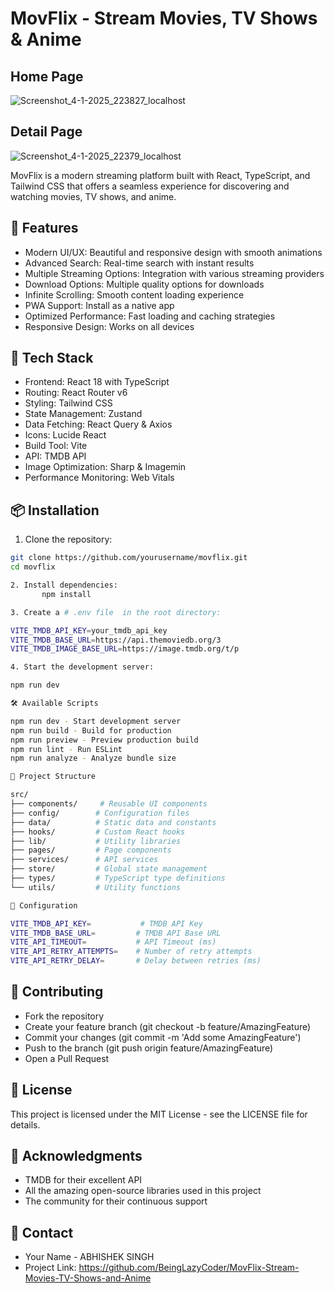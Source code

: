 # MovFlix - Stream Movies, TV Shows & Anime
   ## Home Page 
![Screenshot_4-1-2025_223827_localhost](https://github.com/user-attachments/assets/e0c05e0a-5cd4-425f-baa8-7be5405bf47d)

  ## Detail Page 

  ![Screenshot_4-1-2025_22379_localhost](https://github.com/user-attachments/assets/10349b73-248f-4742-b4b2-9a78f48c2eea)

MovFlix is a modern streaming platform built with React, TypeScript, and Tailwind CSS that offers a seamless experience for discovering and watching movies, TV shows, and anime.

## 🌟 Features

- Modern UI/UX: Beautiful and responsive design with smooth animations
- Advanced Search: Real-time search with instant results
- Multiple Streaming Options: Integration with various streaming providers
- Download Options: Multiple quality options for downloads
- Infinite Scrolling: Smooth content loading experience
- PWA Support: Install as a native app
- Optimized Performance: Fast loading and caching strategies
- Responsive Design: Works on all devices

## 🚀 Tech Stack

- Frontend: React 18 with TypeScript
- Routing: React Router v6
- Styling: Tailwind CSS
- State Management: Zustand
- Data Fetching: React Query & Axios
- Icons: Lucide React
- Build Tool: Vite
- API: TMDB API
- Image Optimization: Sharp & Imagemin
- Performance Monitoring: Web Vitals

## 📦 Installation

1. Clone the repository:
```bash
git clone https://github.com/yourusername/movflix.git
cd movflix

2. Install dependencies:
       npm install

3. Create a # .env file  in the root directory:

VITE_TMDB_API_KEY=your_tmdb_api_key
VITE_TMDB_BASE_URL=https://api.themoviedb.org/3
VITE_TMDB_IMAGE_BASE_URL=https://image.tmdb.org/t/p

4. Start the development server:

npm run dev

🛠️ Available Scripts

npm run dev - Start development server
npm run build - Build for production
npm run preview - Preview production build
npm run lint - Run ESLint
npm run analyze - Analyze bundle size

📂 Project Structure 

src/
├── components/     # Reusable UI components
├── config/        # Configuration files
├── data/          # Static data and constants
├── hooks/         # Custom React hooks
├── lib/           # Utility libraries
├── pages/         # Page components
├── services/      # API services
├── store/         # Global state management
├── types/         # TypeScript type definitions
└── utils/         # Utility functions

🔧 Configuration

VITE_TMDB_API_KEY=           # TMDB API Key
VITE_TMDB_BASE_URL=         # TMDB API Base URL
VITE_API_TIMEOUT=           # API Timeout (ms)
VITE_API_RETRY_ATTEMPTS=    # Number of retry attempts
VITE_API_RETRY_DELAY=       # Delay between retries (ms)
```
## 🤝 Contributing

- Fork the repository
- Create your feature branch (git checkout -b feature/AmazingFeature)
- Commit your changes (git commit -m 'Add some AmazingFeature')
- Push to the branch (git push origin feature/AmazingFeature)
- Open a Pull Request

## 📝 License

This project is licensed under the MIT License - see the LICENSE file for details.

## 👏 Acknowledgments

- TMDB for their excellent API
- All the amazing open-source libraries used in this project
- The community for their continuous support

## 📧 Contact

- Your Name - ABHISHEK SINGH
- Project Link: https://github.com/BeingLazyCoder/MovFlix-Stream-Movies-TV-Shows-and-Anime
